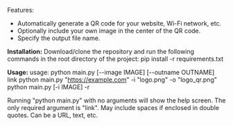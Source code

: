 Features:
* Automatically generate a QR code for your website, Wi-Fi network, etc.
* Optionally include your own image in the center of the QR code.
* Specify the output file name.

**Installation:** 
Download/clone the repository and run the following commands in the root directory of the project:
pip install -r requirements.txt

**Usage:**
usage: 
python main.py [--image IMAGE] [--outname OUTNAME] link
python main.py "https://example.com" -i "logo.png" -o "logo_qr.png"
python main.py [-i IMAGE] -r  

Running "python main.py" with no arguments will show the help screen.
The only required argument is "link". May include spaces if enclosed in double quotes. Can be a URL, text, etc.

